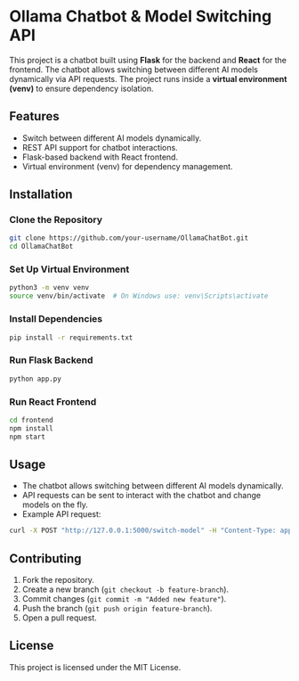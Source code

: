 # Ollama Chatbot & Model Switching API

This project is a chatbot built using **Flask** for the backend and **React** for the frontend. The chatbot allows switching between different AI models dynamically via API requests. The project runs inside a **virtual environment (venv)** to ensure dependency isolation.

## Features
- Switch between different AI models dynamically.
- REST API support for chatbot interactions.
- Flask-based backend with React frontend.
- Virtual environment (venv) for dependency management.

## Installation

### Clone the Repository
```bash
git clone https://github.com/your-username/OllamaChatBot.git
cd OllamaChatBot
```

### Set Up Virtual Environment
```bash
python3 -m venv venv
source venv/bin/activate  # On Windows use: venv\Scripts\activate
```

### Install Dependencies
```bash
pip install -r requirements.txt
```

### Run Flask Backend
```bash
python app.py
```

### Run React Frontend
```bash
cd frontend
npm install
npm start
```

## Usage
- The chatbot allows switching between different AI models dynamically.
- API requests can be sent to interact with the chatbot and change models on the fly.
- Example API request:
```bash
curl -X POST "http://127.0.0.1:5000/switch-model" -H "Content-Type: application/json" -d '{"model": "gpt-4"}'
```

## Contributing
1. Fork the repository.
2. Create a new branch (`git checkout -b feature-branch`).
3. Commit changes (`git commit -m "Added new feature"`).
4. Push the branch (`git push origin feature-branch`).
5. Open a pull request.

## License
This project is licensed under the MIT License.
